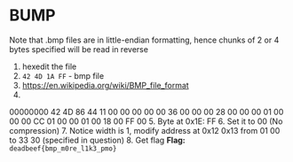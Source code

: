 # BUMP
Note that .bmp files are in little-endian formatting, hence chunks of 2 or 4 bytes specified will be read in reverse
1. hexedit the file
2. `42 4D 1A FF` - bmp file
3. https://en.wikipedia.org/wiki/BMP_file_format
4. 
00000000   42 4D 86 44  11 00 00 00  00 00 36 00  00 00 28 00  00 00 01 00  00 00 CC 01  00 00 01 00  18 00 FF 00 
5. Byte at 0x1E: FF
6. Set it to 00 (No compression)
7. Notice width is 1, modify address at 0x12 0x13 from 01 00 to 33 30 (specified in question)
8. Get flag
**Flag:** `deadbeef{bmp_m0re_l1k3_pmo}`